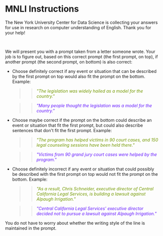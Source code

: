 # MNLI Instructions

The New York University Center for Data Science is collecting your answers for use in research on computer understanding of English. Thank you for your help!

<br/>

We will present you with a prompt taken from a letter someone wrote. Your job is to figure out, based on this correct prompt (the first prompt, on top), if another prompt (the second prompt, on bottom) is also correct:

+ Choose definitely correct if any event or situation that can be described by the first prompt on top would also fit the prompt on the bottom. Example: 

	> > <span style="color:rgb(115, 153, 0)"> _"The legislation was widely hailed as a model for the country."_ </span>

	> > <span style="color:rgb(102, 26, 255)"> _"Many people thought the legislation was a model for the country."_ </span>


+ Choose maybe correct if the prompt on the bottom could describe an event or situation that fit the first prompt, but could also describe sentences that don't fit the first prompt. Example: 

	> > <span style="color:rgb(115, 153, 0)"> _"The program has helped victims in 90 court cases, and 150 legal counseling sessions have been held there."_ </span>

	> > <span style="color:rgb(102, 26, 255)"> _"Victims from 90 grand jury court cases were helped by the program."_ </span>


+ Choose definitely incorrect if any event or situation that could possibly be described with the first prompt on top would not fit the prompt on the bottom. Example: 

	> > <span style="color:rgb(115, 153, 0)"> _"As a result, Chris Schneider, executive director of Central California Legal Services, is building a lawsuit against Alpaugh Irrigation."_ </span>

	> > <span style="color:rgb(102, 26, 255)"> _"Central California Legal Services' executive director decided not to pursue a lawsuit against Alpaugh Irrigation."_ </span>


You do not have to worry about whether the writing style of the line is maintained in the prompt.